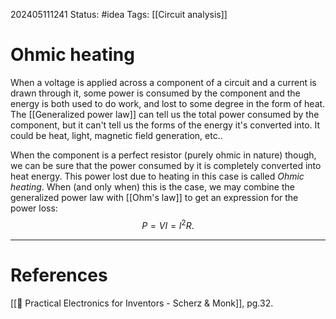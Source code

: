 202405111241
Status: #idea
Tags: [[Circuit analysis]]

# Ohmic heating

When a voltage is applied across a component of a circuit and a current is drawn through it, some power is consumed by the component and the energy is both used to do work, and lost to some degree in the form of heat. The [[Generalized power law]] can tell us the total power consumed by the component, but it can't tell us the forms of the energy it's converted into. It could be heat, light, magnetic field generation, etc.. 

When the component is a perfect resistor (purely ohmic in nature) though, we can be sure that the power consumed by it is completely converted into heat energy. This power lost due to heating in this case is called *Ohmic heating*. When (and only when) this is the case, we may combine the generalized power law with [[Ohm's law]] to get an expression for the power loss:
$$P = VI = I^2R.$$


___
# References
[[📕 Practical Electronics for Inventors - Scherz & Monk]], pg.32.